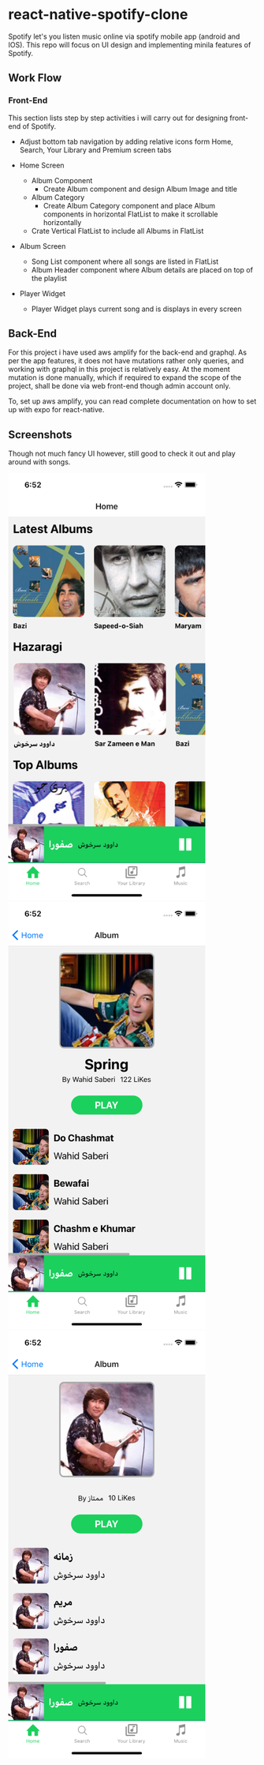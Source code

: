 # react-native-spotify-clone

Spotify let's you listen music online via spotify mobile app (android and IOS). This repo will focus on UI design and implementing minila features of Spotify.

## Work Flow

### Front-End

This section lists step by step activities i will carry out for designing front-end of Spotify.

- Adjust bottom tab navigation by adding relative icons form Home, Search, Your Library and Premium screen tabs
- Home Screen

  - Album Component
    - Create Album component and design Album Image and title
  - Album Category
    - Create Album Category component and place Album components in horizontal FlatList to make it scrollable horizontally
  - Crate Vertical FlatList to include all Albums in FlatList

- Album Screen

  - Song List component where all songs are listed in FlatList
  - Album Header component where Album details are placed on top of the playlist

- Player Widget
  - Player Widget plays current song and is displays in every screen

## Back-End

For this project i have used aws amplify for the back-end and graphql. As per the app features, it does not have mutations rather only queries, and working with graphql in this project is relatively easy. At the moment mutation is done manually, which if required to expand the scope of the project, shall be done via web front-end though admin account only.

To, set up aws amplify, you can read complete documentation on how to set up with expo for react-native.

## Screenshots

Though not much fancy UI however, still good to check it out and play around with songs.

![home-screen](/screenshots/home-screen.png)
![album-screen-english](/screenshots/album-screen-english.png)
![album-screen-farsi](/screenshots/album-screen-farsi.png)

